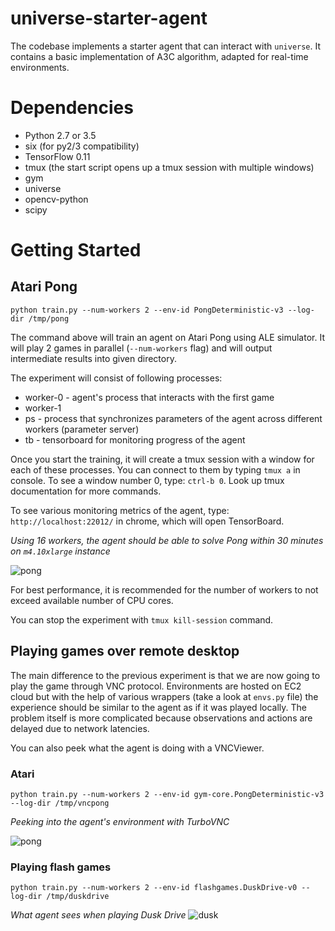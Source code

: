 # universe-starter-agent

The codebase implements a starter agent that can interact with `universe`.
It contains a basic implementation of A3C algorithm, adapted for real-time environments.

# Dependencies

* Python 2.7 or 3.5
* six (for py2/3 compatibility)
* TensorFlow 0.11
* tmux (the start script opens up a tmux session with multiple windows)
* gym
* universe
* opencv-python
* scipy

# Getting Started

## Atari Pong

`python train.py --num-workers 2 --env-id PongDeterministic-v3 --log-dir /tmp/pong`

The command above will train an agent on Atari Pong using ALE simulator.
It will play 2 games in parallel (`--num-workers` flag) and will output intermediate results into given directory.

The experiment will consist of following processes:
* worker-0 - agent's process that interacts with the first game
* worker-1
* ps - process that synchronizes parameters of the agent across different workers (parameter server)
* tb - tensorboard for monitoring progress of the agent

Once you start the training, it will create a tmux session with a window for each of these processes. You can connect to them by typing `tmux a` in console.
To see a window number 0, type: `ctrl-b 0`. Look up tmux documentation for more commands.

To see various monitoring metrics of the agent, type: `http://localhost:22012/` in chrome, which will open TensorBoard.

_Using 16 workers, the agent should be able to solve Pong within 30 minutes on `m4.10xlarge` instance_

![pong](https://github.com/openai/universe-starter-agent/raw/master/imgs/tb_pong.png "Pong")

For best performance, it is recommended for the number of workers to not exceed available number of CPU cores.

You can stop the experiment with `tmux kill-session` command.

## Playing games over remote desktop

The main difference to the previous experiment is that we are now going to play the game through VNC protocol.
Environments are hosted on EC2 cloud but with the help of various wrappers (take a look at `envs.py` file)
the experience should be similar to the agent as if it was played locally. The problem itself is more complicated
because observations and actions are delayed due to network latencies.

You can also peek what the agent is doing with a VNCViewer.

### Atari

`python train.py --num-workers 2 --env-id gym-core.PongDeterministic-v3 --log-dir /tmp/vncpong`

_Peeking into the agent's environment with TurboVNC_

![pong](https://github.com/openai/universe-starter-agent/raw/master/imgs/vnc_pong.png "Pong over VNC")

### Playing flash games

`python train.py --num-workers 2 --env-id flashgames.DuskDrive-v0 --log-dir /tmp/duskdrive`

_What agent sees when playing Dusk Drive_
![dusk](https://github.com/openai/universe-starter-agent/raw/master/imgs/dusk_drive.png "Dusk Drive")
